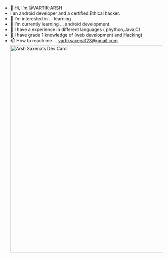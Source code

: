 - 👋 Hi, I’m @VARTIK-ARSH
- I an android developer and a certified Ethical hacker.
- 👀 I’m interested in ... learning
- 🌱 I’m currently learning ... android development.
- 💞️ I have a experience in different languages ( phython,Java,C)
- 💞️ I have grade 1 knowledge of (web development and Hacking)
- 📫 How to reach me ... vartiksaxena123@gmail.com
<a href="https://app.daily.dev/arshsaxena"><img src="https://api.daily.dev/devcards/v2/2925EEcySy19LgqRavmiA.png?type=wide&r=o1o" width="652" alt="Arsh Saxena's Dev Card"/></a>
<!---
VARTIK-ARSH/VARTIK-ARSH is a ✨ special ✨ repository because its `README.md` (this file) appears on your GitHub profile.
You can click the Preview link to take a look at your changes.
--->
